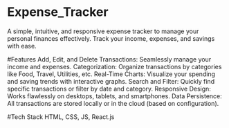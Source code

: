 # Expense_Tracker
A simple, intuitive, and responsive expense tracker to manage your personal finances effectively. Track your income, expenses, and savings with ease.

#Features
Add, Edit, and Delete Transactions: Seamlessly manage your income and expenses.
Categorization: Organize transactions by categories like Food, Travel, Utilities, etc.
Real-Time Charts: Visualize your spending and saving trends with interactive graphs.
Search and Filter: Quickly find specific transactions or filter by date and category.
Responsive Design: Works flawlessly on desktops, tablets, and smartphones.
Data Persistence: All transactions are stored locally or in the cloud (based on configuration).

#Tech Stack
HTML, CSS, JS, React.js
